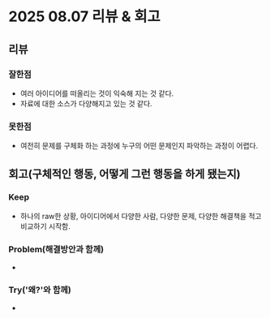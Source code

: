 # 2025 08.07 리뷰 & 회고

## 리뷰

### 잘한점

- 여러 아이디어를 떠올리는 것이 익숙해 지는 것 같다.
- 자료에 대한 소스가 다양해지고 있는 것 같다.

### 못한점

- 여전히 문제를 구체화 하는 과정에 누구의 어떤 문제인지 파악하는 과정이 어렵다.

## 회고(구체적인 행동, 어떻게 그런 행동을 하게 됐는지)

### Keep

- 하나의 raw한 상황, 아이디어에서 다양한 사람, 다양한 문제, 다양한 해결책을 적고 비교하기 시작함.

### Problem(해결방안과 함께)

- 

### Try('왜?'와 함께)

- 